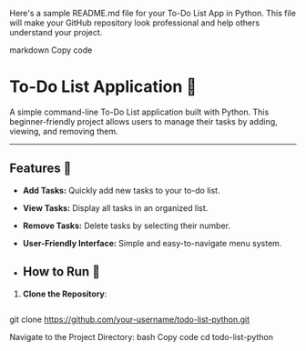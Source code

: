 
Here's a sample README.md file for your To-Do List App in Python. This file will make your GitHub repository look professional and help others understand your project.

markdown
Copy code
# To-Do List Application 📝

A simple command-line To-Do List application built with Python. This beginner-friendly project allows users to manage their tasks by adding, viewing, and removing them.

---

## Features 🌟
- **Add Tasks:** Quickly add new tasks to your to-do list.
- **View Tasks:** Display all tasks in an organized list.
- **Remove Tasks:** Delete tasks by selecting their number.
- **User-Friendly Interface:** Simple and easy-to-navigate menu system.

- ## How to Run 🚀

1. **Clone the Repository**:
   ```bash
git clone https://github.com/your-username/todo-list-python.git

Navigate to the Project Directory:
 bash
 Copy code
 cd todo-list-python
